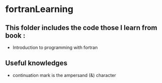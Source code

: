 # fortranLearning

## This folder includes the code those I learn from book : 

* Introduction to programming with fortran

## Useful knowledges

* continuation mark is the ampersand (&) character
